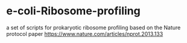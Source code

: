 # e-coli-Ribosome-profiling
a set of scripts for prokaryotic ribosome profiling
based on the Nature protocol paper https://www.nature.com/articles/nprot.2013.133
